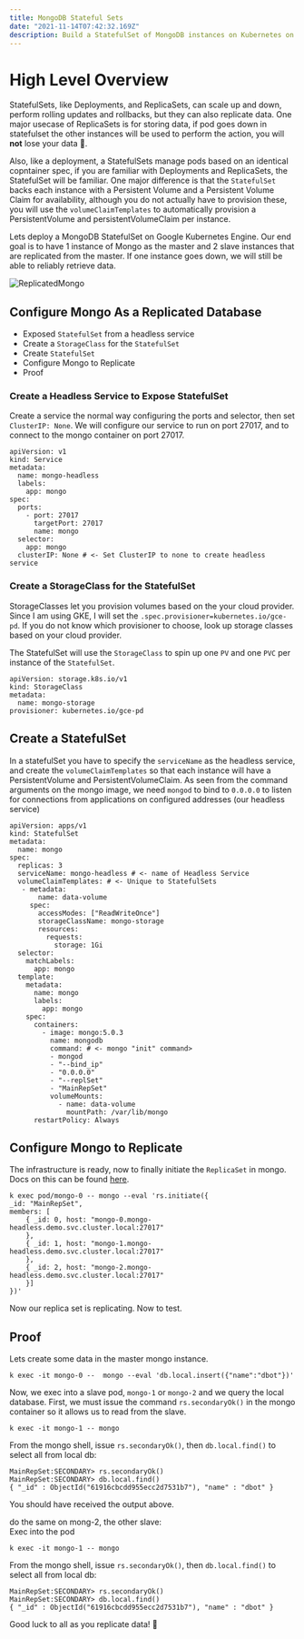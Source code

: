 ```yaml
---
title: MongoDB Stateful Sets
date: "2021-11-14T07:42:32.169Z"
description: Build a StatefulSet of MongoDB instances on Kubernetes on GKE.
---
```


# High Level Overview
StatefulSets, like Deployments, and ReplicaSets, can scale up and down, perform rolling updates and rollbacks, but they can also replicate data. One major usecase of ReplicaSets is for storing data, if pod goes down in statefulset the other instances will be used to perform the action, you will **not** lose your data 🎊.
  
Also, like a deployment, a StatefulSets manage pods based on an identical copntainer spec, if you are familiar with Deployments and ReplicaSets, the StatefulSet will be familiar. One major difference is that the `StatefulSet` backs each instance with a Persistent Volume and a Persistent Volume Claim for availability, although you do not actually have to provision these, you will use the `volumeClaimTemplates` to automatically provision a PersistentVolume and persistentVolumeClaim per instance.

Lets deploy a MongoDB StatefulSet on Google Kubernetes Engine. Our end goal is to have 1 instance of Mongo as the master and 2 slave instances that are replicated from the master. If one instance goes down, we will still be able to reliably retrieve data.

![ReplicatedMongo](/ReplicatedMongo.jpg)  


## Configure Mongo As a Replicated Database
- Exposed `StatefulSet` from a headless service
- Create a `StorageClass` for the `StatefulSet`
- Create `StatefulSet`
- Configure Mongo to Replicate
- Proof

### Create a Headless Service to Expose StatefulSet
Create a service the normal way configuring the ports and selector, then set `ClusterIP: None`. We will configure our service to run on port 27017, and to connect to the mongo container on port 27017.
```
apiVersion: v1
kind: Service
metadata:
  name: mongo-headless
  labels:
    app: mongo
spec:
  ports:
    - port: 27017
      targetPort: 27017
      name: mongo
  selector:
    app: mongo
  clusterIP: None # <- Set ClusterIP to none to create headless service
```

### Create a StorageClass for the StatefulSet
StorageClasses let you provision volumes based on the your cloud provider. Since I am using GKE, I will set the `.spec.provisioner=kubernetes.io/gce-pd`. If you do not know which provisioner to choose, look up storage classes based on your cloud provider.   

The StatefulSet will use the `StorageClass` to spin up one `PV` and one `PVC` per instance of the `StatefulSet`.
```
apiVersion: storage.k8s.io/v1
kind: StorageClass
metadata:
  name: mongo-storage
provisioner: kubernetes.io/gce-pd
```

## Create a StatefulSet
In a statefulSet you have to specify the `serviceName` as the headless service, and create the `volumeClaimTemplates` so that each instance will have a PersistentVolume and PersistentVolumeClaim. As seen from the command arguments on the mongo image, we need `mongod` to bind to `0.0.0.0` to listen for connections from applications on configured addresses (our headless service)
```
apiVersion: apps/v1
kind: StatefulSet
metadata:
  name: mongo
spec:
  replicas: 3
  serviceName: mongo-headless # <- name of Headless Service
  volumeClaimTemplates: # <- Unique to StatefulSets
   - metadata:
       name: data-volume
     spec:
       accessModes: ["ReadWriteOnce"]
       storageClassName: mongo-storage
       resources:
         requests:
           storage: 1Gi
  selector:
    matchLabels:
      app: mongo
  template:
    metadata:
      name: mongo
      labels:
        app: mongo
    spec:
      containers:
        - image: mongo:5.0.3
          name: mongodb
          command: # <- mongo "init" command>
          - mongod
          - "--bind_ip"
          - "0.0.0.0"
          - "--replSet"
          - "MainRepSet"
          volumeMounts: 
            - name: data-volume
              mountPath: /var/lib/mongo
      restartPolicy: Always
```

## Configure Mongo to Replicate
The infrastructure is ready, now to finally initiate the `ReplicaSet` in mongo. Docs on this can be found [here](https://docs.mongodb.com/manual/tutorial/deploy-replica-set/). 

```
k exec pod/mongo-0 -- mongo --eval 'rs.initiate({ 
_id: "MainRepSet",
members: [
    { _id: 0, host: "mongo-0.mongo-headless.demo.svc.cluster.local:27017"
    },
    { _id: 1, host: "mongo-1.mongo-headless.demo.svc.cluster.local:27017"
    },
    { _id: 2, host: "mongo-2.mongo-headless.demo.svc.cluster.local:27017"
    }]
})'
```

Now our replica set is replicating. Now to test.


## Proof
Lets create some data in the master mongo instance.
```
k exec -it mongo-0 --  mongo --eval 'db.local.insert({"name":"dbot"})' 
```   
   
Now, we exec into a slave pod, `mongo-1` or `mongo-2` and we query the local database. First, we must issue the command `rs.secondaryOk()` in the mongo container so it allows us to read from the slave.

```
k exec -it mongo-1 -- mongo
```

From the mongo shell, issue `rs.secondaryOk()`, then `db.local.find()` to select all from local db:
```
MainRepSet:SECONDARY> rs.secondaryOk()
MainRepSet:SECONDARY> db.local.find()
{ "_id" : ObjectId("61916cbcdd955ecc2d7531b7"), "name" : "dbot" }
```

You should have received the output above.

do the same on mong-2, the other slave:   
Exec into the pod
```
k exec -it mongo-1 -- mongo
```

From the mongo shell, issue `rs.secondaryOk()`, then `db.local.find()` to select all from local db:
```
MainRepSet:SECONDARY> rs.secondaryOk()
MainRepSet:SECONDARY> db.local.find()
{ "_id" : ObjectId("61916cbcdd955ecc2d7531b7"), "name" : "dbot" }
```

Good luck to all as you replicate data!  🤷